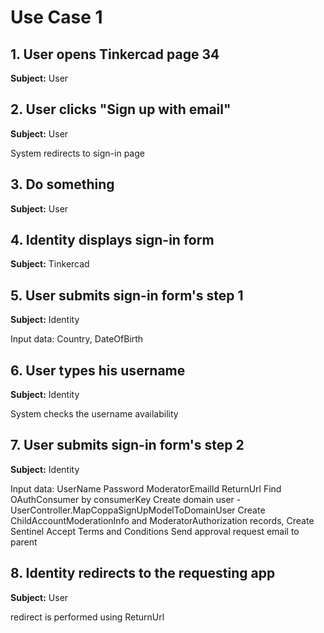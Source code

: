 # Use Case 1

## 1. User opens Tinkercad page 34

**Subject:** User

## 2. User clicks "Sign up with email"

**Subject:** User

System redirects to sign-in page

## 3. Do something

**Subject:** User

## 4. Identity displays sign-in form

**Subject:** Tinkercad

## 5. User submits sign-in form's step 1

**Subject:** Identity

Input data: Country, DateOfBirth

## 6. User types his username

**Subject:** Identity

System checks the username availability

## 7. User submits sign-in form's step 2

**Subject:** Identity

Input data: UserName
Password
ModeratorEmailId
ReturnUrl
Find OAuthConsumer by consumerKey
Create domain user - UserController.MapCoppaSignUpModelToDomainUser
Create ChildAccountModerationInfo and ModeratorAuthorization records, Create Sentinel
Accept Terms and Conditions
Send approval request email to parent

## 8. Identity redirects to the requesting app

**Subject:** User

redirect is performed using ReturnUrl
